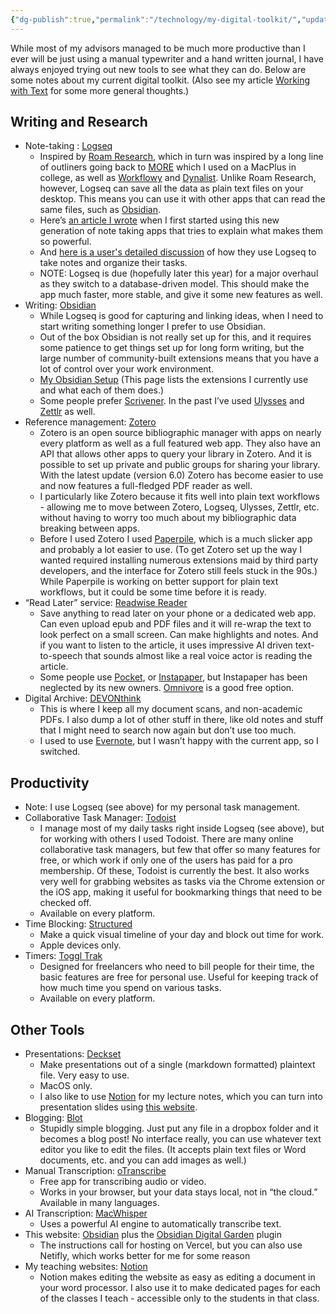```yaml
---
{"dg-publish":true,"permalink":"/technology/my-digital-toolkit/","updated":"2024-03-15T17:44:27.184+08:00"}
---
```



While most of my advisors managed to be much more productive than I ever will be just using a manual typewriter and a hand written journal, I have always enjoyed trying out new tools to see what they can do. Below are some notes about my current digital toolkit. (Also see my article [Working with Text](https://www.notion.so/Working-with-Text-7cb45f5b923b46fbb0c729ee83f9b81e?pvs=21) for some more general thoughts.)

## Writing and Research

- Note-taking : [Logseq](https://logseq.com/)
    - Inspired by [Roam Research](https://roamresearch.com/), which in turn was inspired by a long line of outliners going back to [MORE](https://en.wikipedia.org/wiki/MORE_%28application%29) which I used on a MacPlus in college, as well as [Workflowy](https://workflowy.com/) and [Dynalist](https://dynalist.io/). Unlike Roam Research, however, Logseq can save all the data as plain text files on your desktop. This means you can use it with other apps that can read the same files, such as [Obsidian](https://obsidian.md/).
    - Here’s [an article I wrote](https://anthrodendum.org/2020/05/05/roam-if-you-want-to/) when I first started using this new generation of note taking apps that tries to explain what makes them so powerful.
    - And [here is a user's detailed discussion](https://discuss.logseq.com/t/my-logseq-workflow/2278) of how they use Logseq to take notes and organize their tasks.
    - NOTE: Logseq is due (hopefully later this year) for a major overhaul as they switch to a database-driven model. This should make the app much faster, more stable, and give it some new features as well.
- Writing: [Obsidian](https://obsidian.md/)
    - While Logseq is good for capturing and linking ideas, when I need to start writing something longer I prefer to use Obsidian.
    - Out of the box Obsidian is not really set up for this, and it requires some patience to get things set up for long form writing, but the large number of community-built extensions means that you have a lot of control over your work environment.
    - [My Obsidian Setup](https://www.notion.so/My-Obsidian-Setup-1348d1a7016b4a17bcec0feb03cf82c5?pvs=21) (This page lists the extensions I currently use and what each of them does.)
    - Some people prefer [Scrivener](https://www.literatureandlatte.com/scrivener/overview). In the past I’ve used [Ulysses](https://ulysses.app/) and [Zettlr](https://www.zettlr.com) as well.
- Reference management: [Zotero](https://www.zotero.org)
    - Zotero is an open source bibliographic manager with apps on nearly every platform as well as a full featured web app. They also have an API that allows other apps to query your library in Zotero. And it is possible to set up private and public groups for sharing your library. With the latest update (version 6.0) Zotero has become easier to use and now features a full-fledged PDF reader as well.
    - I particularly like Zotero because it fits well into plain text workflows - allowing me to move between Zotero, Logseq, Ulysses, Zettlr, etc. without having to worry too much about my bibliographic data breaking between apps.
    - Before I used Zotero I used [Paperpile](https://paperpile.com/app), which is a much slicker app and probably a lot easier to use. (To get Zotero set up the way I wanted required installing numerous extensions maid by third party developers, and the interface for Zotero still feels stuck in the 90s.) While Paperpile is working on better support for plain text workflows, but it could be some time before it is ready.
- “Read Later” service: [Readwise Reader](https://read.readwise.io/later)
    - Save anything to read later on your phone or a dedicated web app. Can even upload epub and PDF files and it will re-wrap the text to look perfect on a small screen. Can make highlights and notes. And if you want to listen to the article, it uses impressive AI driven text-to-speech that sounds almost like a real voice actor is reading the article.
    - Some people use [Pocket](https://getpocket.com/en/), or [Instapaper](https://www.instapaper.com/), but Instapaper has been neglected by its new owners. [Omnivore](https://omnivore.app/) is a good free option.
- Digital Archive: [DEVONthink](https://www.devontechnologies.com/apps/devonthink)
    - This is where I keep all my document scans, and non-academic PDFs. I also dump a lot of other stuff in there, like old notes and stuff that I might need to search now again but don’t use too much.
    - I used to use [Evernote](https://evernote.com/), but I wasn’t happy with the current app, so I switched.

## Productivity

- Note: I use Logseq (see above) for my personal task management.
- Collaborative Task Manager: [Todoist](https://todoist.com/)
    - I manage most of my daily tasks right inside Logseq (see above), but for working with others I used Todoist. There are many online collaborative task managers, but few that offer so many features for free, or which work if only one of the users has paid for a pro membership. Of these, Todoist is currently the best. It also works very well for grabbing websites as tasks via the Chrome extension or the iOS app, making it useful for bookmarking things that need to be checked off.
    - Available on every platform.
- Time Blocking: [Structured](https://structured.app/)
    - Make a quick visual timeline of your day and block out time for work.
    - Apple devices only.
- Timers: [Toggl Trak](https://toggl.com/)
    - Designed for freelancers who need to bill people for their time, the basic features are free for personal use. Useful for keeping track of how much time you spend on various tasks.
    - Available on every platform.

## Other Tools

- Presentations: [Deckset](https://www.deckset.com/)
    - Make presentations out of a single (markdown formatted) plaintext file. Very easy to use.
    - MacOS only.
    - I also like to use [Notion](https://notion.so) for my lecture notes, which you can turn into presentation slides using [this website](https://wunderpresentation.com/).
- Blogging: [Blot](https://blot.im/)
    - Stupidly simple blogging. Just put any file in a dropbox folder and it becomes a blog post! No interface really, you can use whatever text editor you like to edit the files. (It accepts plain text files or Word documents, etc. and you can add images as well.)
- Manual Transcription: [oTranscribe](https://otranscribe.com/)
    - Free app for transcribing audio or video.
    - Works in your browser, but your data stays local, not in “the cloud.” Available in many languages.
- AI Transcription: [MacWhisper](https://goodsnooze.gumroad.com/l/macwhisper)
    - Uses a powerful AI engine to automatically transcribe text.
- This website: [Obsidian](https://obsidian.md/) plus the [Obsidian Digital Garden](https://dg-docs.ole.dev/) plugin
	- The instructions call for hosting on Vercel, but you can also use Netifly, which works better for me for some reason
- My teaching websites: [Notion](https://www.notion.so/)
    - Notion makes editing the website as easy as editing a document in your word processor. I also use it to make dedicated pages for each of the classes I teach - accessible only to the students in that class.